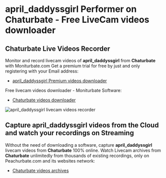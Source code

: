 # april_daddyssgirl Performer on Chaturbate - Free LiveCam videos downloader

## Chaturbate Live Videos Recorder

Monitor and record livecam videos of **april_daddyssgirl** from **Chaturbate** with Moniturbate.com
Get a premium trial for free by just and only registering with your Email address:
* [april_daddyssgirl Premium videos downloader](https://moniturbate.com/request-demo-licence-key.html)

Free livecam videos downloader - Moniturbate Software:
* [Chaturbate videos downloader](https://moniturbate.com/moniturbate-download-software.html)

![april_daddyssgirl livecam videos recorder](https://peachurnet.com/templates/moniturbate-software.png)


## Capture april_daddyssgirl videos from the Cloud and watch your recordings on Streaming

Without the need of downloading a software, capture **april_daddyssgirl** livecam videos from **Chaturbate** 100% online.
Watch Livecam archives from **Chaturbate** unlimitedly from thousands of existing recordings, only on Peachurbate.com and its websites network:
* [Chaturbate videos archives](https://peachurnet.com/)